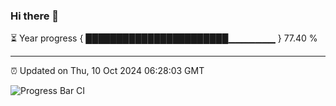 ### Hi there 👋

⏳ Year progress { ███████████████████████▁▁▁▁▁▁▁ } 77.40 %

---

⏰ Updated on Thu, 10 Oct 2024 06:28:03 GMT

![Progress Bar CI](https://github.com/liununu/liununu/workflows/Progress%20Bar%20CI/badge.svg)
